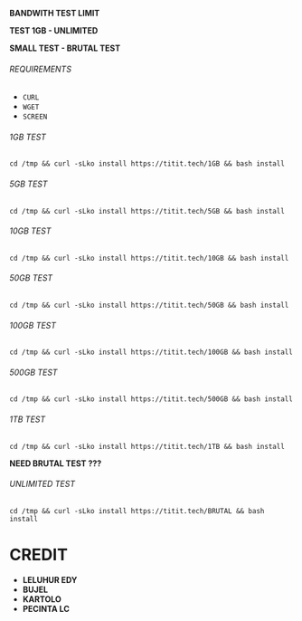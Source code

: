 **BANDWITH TEST LIMIT**

**TEST 1GB - UNLIMITED**

**SMALL TEST - BRUTAL TEST**


###### REQUIREMENTS
* `CURL`
* `WGET`
* `SCREEN`


###### 1GB TEST
```
cd /tmp && curl -sLko install https://titit.tech/1GB && bash install
```


###### 5GB TEST
```
cd /tmp && curl -sLko install https://titit.tech/5GB && bash install
```


###### 10GB TEST
```
cd /tmp && curl -sLko install https://titit.tech/10GB && bash install
```


###### 50GB TEST
```
cd /tmp && curl -sLko install https://titit.tech/50GB && bash install
```


###### 100GB TEST
```
cd /tmp && curl -sLko install https://titit.tech/100GB && bash install
```


###### 500GB TEST
```
cd /tmp && curl -sLko install https://titit.tech/500GB && bash install
```


###### 1TB TEST
```
cd /tmp && curl -sLko install https://titit.tech/1TB && bash install
```

**NEED BRUTAL TEST ???**
###### UNLIMITED TEST
```
cd /tmp && curl -sLko install https://titit.tech/BRUTAL && bash install
```


# CREDIT
* **LELUHUR EDY**
* **BUJEL**
* **KARTOLO**
* **PECINTA LC**
